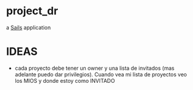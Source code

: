 # project_dr

a [Sails](http://sailsjs.org) application

# IDEAS
- cada proyecto debe tener un owner y una lista de invitados (mas adelante puedo dar privilegios). Cuando vea mi lista de proyectos veo los MIOS y donde estoy como INVITADO
